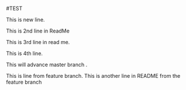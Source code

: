 

#TEST

This is new line.

This is 2nd line in ReadMe
 
This is 3rd line in read me.

This is 4th line.


This will advance master branch .

This is line from feature branch. 
This is another line in README from the feature branch 


